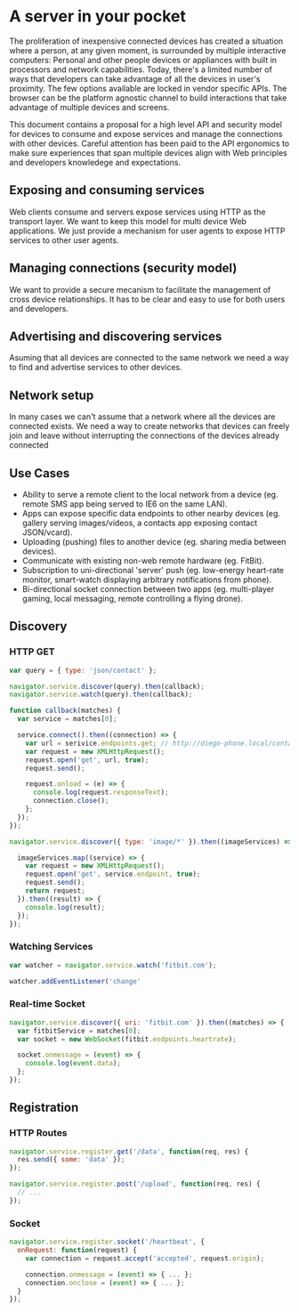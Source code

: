 # A server in your pocket

The proliferation of inexpensive connected devices has created a situation where a person, at any given moment, is surrounded by multiple interactive computers: Personal and other people devices or appliances with built in processors and network capabilities. Today, there's a limited number of ways that developers can take advantage of all the devices in user's proximity. The few options available are locked in vendor specific APIs. The browser can be the platform agnostic channel to build interactions that take advantage of multiple devices and screens.

This document contains a proposal for a high level API and security model for devices to consume and expose services and manage the connections with other devices. Careful attention has been paid to the API ergonomics to make sure experiences that span multiple devices align with Web principles and developers knowledege and expectations.

## Exposing and consuming services
Web clients consume and servers expose services using HTTP as the transport layer. We want to keep this model for multi device Web applications. We just provide a mechanism for user agents to expose HTTP services to other user agents.

## Managing connections (security model)
We want to provide a secure mecanism to facilitate the management of cross device relationships. It has to be clear and easy to use for both users and developers.

## Advertising and discovering services
Asuming that all devices are connected to the same network we need a way to find and advertise services to other devices.

## Network setup
In many cases we can't assume that a network where all the devices are connected exists. We need a way to create networks that devices can freely join and leave without interrupting the connections of the devices already connected

## Use Cases

- Ability to serve a remote client to the local network from a device (eg. remote SMS app being served to IE6 on the same LAN).
- Apps can expose specific data endpoints to other nearby devices (eg. gallery serving images/videos, a contacts app exposing contact JSON/vcard).
- Uploading (pushing) files to another device (eg. sharing media between devices).
- Communicate with existing non-web remote hardware (eg. FitBit).
- Subscription to uni-directional 'server' push (eg. low-energy heart-rate monitor, smart-watch displaying arbitrary notifications from phone).
- Bi-directional socket connection between two apps (eg. multi-player gaming, local messaging, remote controlling a flying drone).

## Discovery

### HTTP GET

```js
var query = { type: 'json/contact' };

navigator.service.discover(query).then(callback);
navigator.service.watch(query).then(callback);

function callback(matches) {
  var service = matches[0];

  service.connect().then((connection) => {
    var url = serivice.endpoints.get; // http://diego-phone.local/contacts-app/
    var request = new XMLHttpRequest();
    request.open('get', url, true);
    request.send();

    request.onload = (e) => {
      console.log(request.responseText);
      connection.close();
    };
  });
});
```

```js
navigator.service.discover({ type: 'image/*' }).then((imageServices) => {

  imageServices.map((service) => {
    var request = new XMLHttpRequest();
    request.open('get', service.endpoint, true);
    request.send();
    return request;
  }).then((result) => {
    console.log(result);
  });
});
```

### Watching Services

```js
var watcher = navigator.service.watch('fitbit.com');

watcher.addEventListener('change'
```

### Real-time Socket

```js
navigator.service.discover({ uri: 'fitbit.com' }).then((matches) => {
  var fitbitService = matches[0];
  var socket = new WebSocket(fitbit.endpoints.heartrate);

  socket.onmessage = (event) => {
    console.log(event.data);
  };
});
```

## Registration

### HTTP Routes

```js
navigator.service.register.get('/data', function(req, res) {
  res.send({ some: 'data' });
});

navigator.service.register.post('/upload', function(req, res) {
  // ...
});
```

### Socket

```js
navigator.service.register.socket('/heartbeat', {
  onRequest: function(request) {
    var connection = request.accept('accepted', request.origin);

    connection.onmessage = (event) => { ... };
    connection.onclose = (event) => { ... };
  }
});

